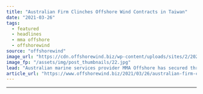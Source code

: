 ```yaml
---
title: "Australian Firm Clinches Offshore Wind Contracts in Taiwan"
date: "2021-03-26"
tags: 
  - featured
  - headlines
  - mma offshore
  - offshorewind
source: "offshorewind"
image_url: "https://cdn.offshorewind.biz/wp-content/uploads/sites/2/2021/03/26084002/Australian-Firm-Scoops-Offshore-Wind-Contracts-in-Taiwan.jpg"
image_fp: "/assets/img/post_thumbnails/22.jpg"
lead: "Australian marine services provider MMA Offshore has secured three new contracts in the offshore"
article_url: "https://www.offshorewind.biz/2021/03/26/australian-firm-clinches-offshore-wind-contracts-in-taiwan/"
---
```


---
